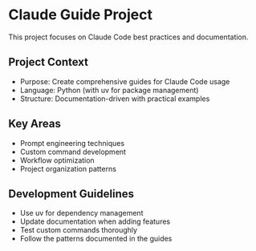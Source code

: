 # Claude Guide Project

This project focuses on Claude Code best practices and documentation.

## Project Context

- Purpose: Create comprehensive guides for Claude Code usage
- Language: Python (with uv for package management)
- Structure: Documentation-driven with practical examples

## Key Areas

- Prompt engineering techniques
- Custom command development
- Workflow optimization
- Project organization patterns

## Development Guidelines

- Use uv for dependency management
- Update documentation when adding features
- Test custom commands thoroughly
- Follow the patterns documented in the guides